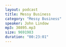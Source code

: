 ```yaml
---
layout: podcast
title: Messy Business
category: "Messy Business"
speaker: John Lindow
mp3: 30895.mp3
size: 9691983
duration: "00:23:01"
---
```


